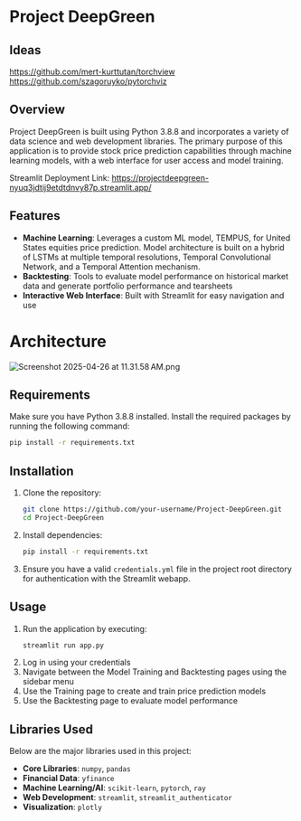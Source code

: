 # Project DeepGreen

## Ideas
https://github.com/mert-kurttutan/torchview
https://github.com/szagoruyko/pytorchviz

## Overview

Project DeepGreen is built using Python 3.8.8 and incorporates a variety of data science and web development libraries. The primary purpose of this application is to provide stock price prediction capabilities through machine learning models, with a web interface for user access and model training.

Streamlit Deployment Link: https://projectdeepgreen-nyuq3jdtij9etdtdnvy87p.streamlit.app/

## Features

- **Machine Learning**: Leverages a custom ML model, TEMPUS, for United States equities price prediction. Model architecture is built on a hybrid of LSTMs at multiple temporal resolutions, Temporal Convolutional Network, and a Temporal Attention mechanism.
- **Backtesting**: Tools to evaluate model performance on historical market data and generate portfolio performance and tearsheets
- **Interactive Web Interface**: Built with Streamlit for easy navigation and use

# Architecture
![Screenshot 2025-04-26 at 11.31.58 AM.png](Screenshot%202025-04-26%20at%2011.31.58%E2%80%AFAM.png)

## Requirements

Make sure you have Python 3.8.8 installed. Install the required packages by running the following command:

```bash
pip install -r requirements.txt
```

## Installation

1. Clone the repository:
   ```bash
   git clone https://github.com/your-username/Project-DeepGreen.git
   cd Project-DeepGreen
   ```
2. Install dependencies:
   ```bash
   pip install -r requirements.txt
   ```
3. Ensure you have a valid `credentials.yml` file in the project root directory for authentication with the Streamlit webapp.

## Usage

1. Run the application by executing:
   ```bash
   streamlit run app.py
   ```
2. Log in using your credentials
3. Navigate between the Model Training and Backtesting pages using the sidebar menu
4. Use the Training page to create and train price prediction models
5. Use the Backtesting page to evaluate model performance

## Libraries Used

Below are the major libraries used in this project:

- **Core Libraries**: `numpy`, `pandas`
- **Financial Data**: `yfinance`
- **Machine Learning/AI**: `scikit-learn`, `pytorch`, `ray`
- **Web Development**: `streamlit`, `streamlit_authenticator`
- **Visualization**: `plotly`
